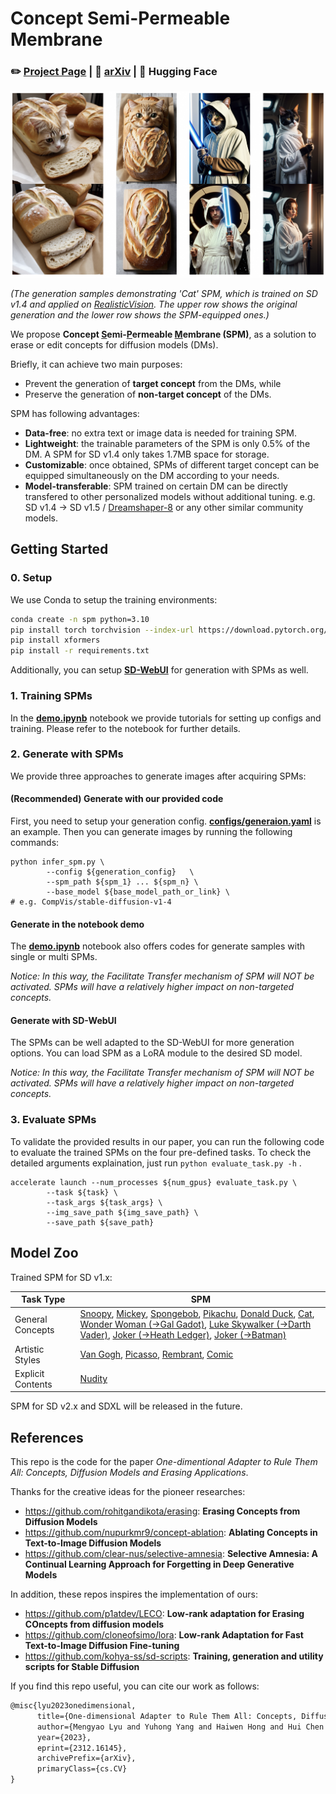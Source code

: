# Concept Semi-Permeable Membrane

### ✏️ [Project Page](https://lyumengyao.github.io/projects/spm) | 📄 [arXiv](https://arxiv.org/abs/2312.16145) | 🤗 Hugging Face

![sample](./assets/sample.png)

_(The generation samples demonstrating 'Cat' SPM, which is trained on SD v1.4 and applied on [RealisticVision](https://huggingface.co/SG161222/Realistic\_Vision\_V5.1\_noVAE).
The upper row shows the original generation and the lower row shows the SPM-equipped ones.)_

We propose **Concept <u>S</u>emi-<u>P</u>ermeable <u>M</u>embrane (SPM)**, as a solution to erase or edit concepts for diffusion models (DMs).

Briefly, it can achieve two main purposes:

- Prevent the generation of **target concept** from the DMs, while
- Preserve the generation of **non-target concept** of the DMs.

SPM has following advantages:

- **Data-free**: no extra text or image data is needed for training SPM.
- **Lightweight**: the trainable parameters of the SPM is only 0.5% of the DM. A SPM for SD v1.4 only takes 1.7MB space for storage.
- **Customizable**: once obtained, SPMs of different target concept can be equipped simultaneously on the DM according to your needs.
- **Model-transferable**: SPM trained on certain DM can be directly transfered to other personalized models without additional tuning. e.g. SD v1.4 -> SD v1.5 / [Dreamshaper-8](https://huggingface.co/Lykon/dreamshaper-8) or any other similar community models.

## Getting Started

### 0. Setup

We use Conda to setup the training environments:

```bash
conda create -n spm python=3.10
pip install torch torchvision --index-url https://download.pytorch.org/whl/cu118
pip install xformers
pip install -r requirements.txt
```

Additionally, you can setup [**SD-WebUI**](https://github.com/AUTOMATIC1111/stable-diffusion-webui) for generation with SPMs as well.

### 1. Training SPMs

In the [**demo.ipynb**](https://github.com/Con6924/SPM/blob/main/demo.ipynb) notebook we provide tutorials for setting up configs and training. Please refer to the notebook for further details.

### 2. Generate with SPMs

We provide three approaches to generate images after acquiring SPMs:

#### (Recommended) Generate with our provided code

First, you need to setup your generation config. [**configs/generaion.yaml**](https://github.com/Con6924/SPM/blob/main/configs/generaion.yaml) is an example. Then you can generate images by running the following commands:

```shell
python infer_spm.py \
		--config ${generation_config}	\
		--spm_path ${spm_1} ... ${spm_n} \
		--base_model ${base_model_path_or_link} \ 											# e.g. CompVis/stable-diffusion-v1-4
```

#### Generate in the notebook demo

The [**demo.ipynb**](https://github.com/Con6924/SPM/blob/main/demo.ipynb) notebook also offers codes for generate samples with single or multi SPMs. 

*Notice: In this way, the Facilitate Transfer mechanism of SPM will NOT be activated. SPMs will have a relatively higher impact on non-targeted concepts.*

#### Generate with SD-WebUI

The SPMs can be well adapted to the SD-WebUI for more generation options. You can load SPM as a LoRA module to the desired SD model. 

*Notice: In this way, the Facilitate Transfer mechanism of SPM will NOT be activated. SPMs will have a relatively higher impact on non-targeted concepts.*

### 3. Evaluate SPMs

To validate the provided results in our paper, you can run the following code to evaluate the trained SPMs on the four pre-defined tasks. To check the detailed arguments explaination, just run ``python evaluate_task.py -h`` .

```shell
accelerate launch --num_processes ${num_gpus} evaluate_task.py \
		--task ${task} \
		--task_args ${task_args} \
		--img_save_path ${img_save_path} \
		--save_path ${save_path}
```

## Model Zoo

Trained SPM for SD v1.x:

| Task Type         | SPM                                                          |
| ----------------- | ------------------------------------------------------------ |
| General Concepts  | [Snoopy](https://drive.google.com/file/d/1_dWwFd3OB4ZLjfayPUoaVP3Fi-OGJ3KW/view?usp=drive_link), [Mickey](https://drive.google.com/file/d/1PPAP7kEU7fCc94ZVqln0epRgPup0-xM4/view?usp=drive_link), [Spongebob](https://drive.google.com/file/d/1h13BLLQUThTABBl3gH2DnMYmWJlvPKxV/view?usp=drive_link), [Pikachu](https://drive.google.com/file/d/1Dqon-QvOEBReLPj1cu9vth_F7xAS0quq/view?usp=drive_link), [Donald Duck](https://drive.google.com/file/d/1AMkxh7EUdnM1LA4xVwVNNGymbjGQNlOB/view?usp=drive_link), [Cat](https://drive.google.com/file/d/1mnQFX7HUzx7wIaeNv8ErFOzrWXN2ximA/view?usp=drive_link), <br />[Wonder Woman (->Gal Gadot)](https://drive.google.com/file/d/1riAVU11lNeI0aA8CSFsUj3xycRRChMKC/view?usp=drive_link), [Luke Skywalker (->Darth Vader)](https://drive.google.com/file/d/1SfF-557PfWGqZz2Vi9Fmy21Ygj2rTxaF/view?usp=drive_link), [Joker (->Heath Ledger)](https://drive.google.com/file/d/1y8UFxy4TT8M-fXfvDyFieSdfIz4sS_ON/view?usp=drive_link), [Joker (->Batman)](https://drive.google.com/file/d/1zoHUWriLewCiF7mJiwKAoL6rk90ZSPKL/view?usp=drive_link) |
| Artistic Styles   | [Van Gogh](https://drive.google.com/file/d/1qSvoVDOHZfmUo-NyyKUnIEbcMsdzo_w1/view?usp=drive_link), [Picasso](https://drive.google.com/file/d/1SkEBAdJ1W0Mfd-9JAhl06x2lS4_ekrbz/view?usp=drive_link), [Rembrant](https://drive.google.com/file/d/1lJXdbvlfsKpGhPPc-jMrx7Ukb38Cwk1Q/view?usp=drive_link), [Comic](https://drive.google.com/file/d/1Wqtii81ZAKly8JpHGtGcrI6oiOeRdX_7/view?usp=drive_link)                           |
| Explicit Contents | [Nudity](https://drive.google.com/file/d/1yJ1Eq9Z326h4zQH5-dmmH7oaOPxjIzvN/view?usp=drive_link)                                                       |

SPM for SD v2.x and SDXL will be released in the future.

## References

This repo is the code for the paper *One-dimentional Adapter to Rule Them All: Concepts, Diffusion Models and Erasing Applications*.

Thanks for the creative ideas for the pioneer researches:

- https://github.com/rohitgandikota/erasing: **Erasing Concepts from Diffusion Models**
- https://github.com/nupurkmr9/concept-ablation: **Ablating Concepts in Text-to-Image Diffusion Models**
- https://github.com/clear-nus/selective-amnesia: **Selective Amnesia: A Continual Learning Approach for Forgetting in Deep Generative Models**

In addition, these repos inspires the implementation of ours:

- https://github.com/p1atdev/LECO: **Low-rank adaptation for Erasing COncepts from diffusion models**
- https://github.com/cloneofsimo/lora: **Low-rank Adaptation for Fast Text-to-Image Diffusion Fine-tuning**
- https://github.com/kohya-ss/sd-scripts: **Training, generation and utility scripts for Stable Diffusion** 

If you find this repo useful, you can cite our work as follows:

```tex
@misc{lyu2023onedimensional,
      title={One-dimensional Adapter to Rule Them All: Concepts, Diffusion Models and Erasing Applications}, 
      author={Mengyao Lyu and Yuhong Yang and Haiwen Hong and Hui Chen and Xuan Jin and Yuan He and Hui Xue and Jungong Han and Guiguang Ding},
      year={2023},
      eprint={2312.16145},
      archivePrefix={arXiv},
      primaryClass={cs.CV}
}
```

